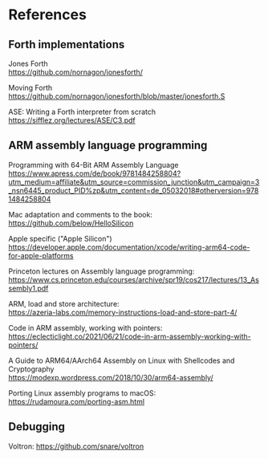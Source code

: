 # References

## Forth implementations

Jones Forth
<br>
https://github.com/nornagon/jonesforth/

Moving Forth
<br>
https://github.com/nornagon/jonesforth/blob/master/jonesforth.S

ASE: Writing a Forth interpreter from scratch
<br>
https://sifflez.org/lectures/ASE/C3.pdf

## ARM assembly language programming

Programming with 64-Bit ARM Assembly Language
<br>
https://www.apress.com/de/book/9781484258804?utm_medium=affiliate&utm_source=commission_junction&utm_campaign=3_nsn6445_product_PID%zp&utm_content=de_05032018#otherversion=9781484258804

Mac adaptation and comments to the book:
<br>
https://github.com/below/HelloSilicon

Apple specific ("Apple Silicon")
<br>
https://developer.apple.com/documentation/xcode/writing-arm64-code-for-apple-platforms

Princeton lectures on Assembly language programming:
<br>
https://www.cs.princeton.edu/courses/archive/spr19/cos217/lectures/13_Assembly1.pdf

ARM, load and store architecture:
<br>
https://azeria-labs.com/memory-instructions-load-and-store-part-4/

Code in ARM assembly, working with pointers:
<br>
https://eclecticlight.co/2021/06/21/code-in-arm-assembly-working-with-pointers/

A Guide to ARM64/AArch64 Assembly on Linux with Shellcodes and Cryptography 
<br>
https://modexp.wordpress.com/2018/10/30/arm64-assembly/

Porting Linux assembly programs to macOS:
<br>
https://rudamoura.com/porting-asm.html


## Debugging

Voltron: https://github.com/snare/voltron



